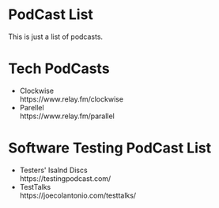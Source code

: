 # PodCast List
This is just a list of podcasts.
<h1>Tech PodCasts</h1>
<ul>
  <li>Clockwise<br>
    https://www.relay.fm/clockwise</li>
  <li>Parellel<br>
  https://www.relay.fm/parallel</li>
  </ul>
  <h1>Software Testing PodCast List</h1>
  <ul>
    <li>Testers' Isalnd Discs<br>
      https://testingpodcast.com/</li>
    <li>TestTalks<br>
      https://joecolantonio.com/testtalks/
    </li>
  </ul>
